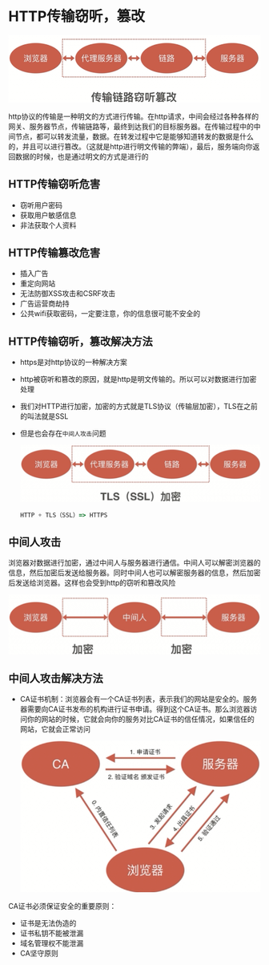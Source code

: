 # HTTP传输窃听，篡改

![HTTP传输窃听](../resources/1.png)

http协议的传输是一种明文的方式进行传输。在http请求，中间会经过各种各样的网关、服务器节点，传输链路等，最终到达我们的目标服务器。在传输过程中的中间节点，都可以转发流量，数据。在转发过程中它是能够知道转发的数据是什么的，并且可以进行篡改。（这就是http进行明文传输的弊端），最后，服务端向你返回数据的时候，也是通过明文的方式是进行的

## HTTP传输窃听危害

- 窃听用户密码
- 获取用户敏感信息
- 非法获取个人资料

## HTTP传输篡改危害

- 插入广告
- 重定向网站
- 无法防御XSS攻击和CSRF攻击
- 广告运营商劫持
- 公共wifi获取密码，一定要注意，你的信息很可能不安全的

## HTTP传输窃听，篡改解决方法

- https是对http协议的一种解决方案
- http被窃听和篡改的原因，就是http是明文传输的。所以可以对数据进行加密处理
- 我们对HTTP进行加密，加密的方式就是TLS协议（传输层加密），TLS在之前的叫法就是SSL
- 但是也会存在```中间人攻击```问题

  ![HTTPs](../resources/2.png)

  ```javascript
  HTTP + TLS（SSL）=> HTTPS
  ```

## 中间人攻击

浏览器对数据进行加密，通过中间人与服务器进行通信。中间人可以解密浏览器的信息，然后加密后发送给服务器。同时中间人也可以解密服务器的信息，然后加密后发送给浏览器。这样也会受到http的窃听和篡改风险

![中间人攻击](../resources/3.png)

## 中间人攻击解决方法

- CA证书机制：浏览器会有一个CA证书列表，表示我们的网站是安全的。服务器需要向CA证书发布的机构进行证书申请。得到这个CA证书。那么浏览器访问你的网站的时候，它就会向你的服务对比CA证书的信任情况，如果信任的网站，它就会正常访问

  ![CA证书机制](../resources/4.png)

CA证书必须保证安全的重要原则：

- 证书是无法伪造的
- 证书私钥不能被泄漏
- 域名管理权不能泄漏
- CA坚守原则